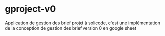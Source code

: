 # gproject-v0
Application de gestion des brief projet à solicode, c'est une implémentation de la conception de gestion des brief version 0 en google sheet
